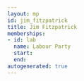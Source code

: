 ```yaml
---
layout: mp
id: jim_fitzpatrick
title: Jim Fitzpatrick
memberships:
- id: lab
  name: Labour Party
  start: 
  end: 
autogenerated: true
---
```

